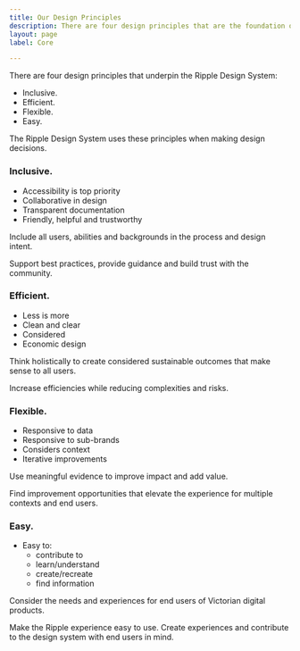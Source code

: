 ```yaml
---
title: Our Design Principles
description: There are four design principles that are the foundation of the Ripple Design System.
layout: page
label: Core

---
```


There are four design principles that underpin the Ripple Design System:

- Inclusive.
- Efficient.
- Flexible.
- Easy.

The Ripple Design System uses these principles when making design decisions.

### Inclusive.

- Accessibility is top priority
- Collaborative in design
- Transparent documentation
- Friendly, helpful and trustworthy

Include all users, abilities and backgrounds in the process and design intent.

Support best practices, provide guidance and build trust with the community.

### Efficient.

- Less is more
- Clean and clear
- Considered
- Economic design

Think holistically to create considered sustainable outcomes that make sense to all users.

Increase efficiencies while reducing complexities and risks.

### Flexible.

- Responsive to data
- Responsive to sub-brands
- Considers context
- Iterative improvements

Use meaningful evidence to improve impact and add value.

Find improvement opportunities that elevate the experience for multiple contexts and end users.

### Easy.

- Easy to:
  - contribute to
  - learn/understand
  - create/recreate
  - find information

Consider the needs and experiences for end users of Victorian digital products.

Make the Ripple experience easy to use. Create experiences and contribute to the design system with end users in mind.
